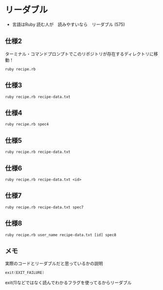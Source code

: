 # リーダブル

* 言語はRuby
読む人が　読みやすいなら　リーダブル (575)


## 仕様2

ターミナル・コマンドプロンプトでこのリポジトリが存在するディレクトリに移動！
```shell
ruby recipe.rb
```

## 仕様3

```shell
ruby recipe.rb recipe-data.txt
```

## 仕様4
```shell
ruby recipe.rb spec4
```

## 仕様5
```shell
ruby recipe.rb recipe-data.txt
```

## 仕様6

```shell
ruby recipe.rb recipe-data.txt <id>
```

## 仕様7

```shell
ruby recipe.rb recipe-data.txt spec7
```

## 仕様8

```shell
ruby recipe.rb user_name recipe-data.txt [id] spec8
```


## メモ
実際のコードとリーダブルだと思っているかの説明
```c
exit(EXIT_FAILURE)
```
exit(1)などではなく読んでわかるフラグを使ってるからリーダブル
